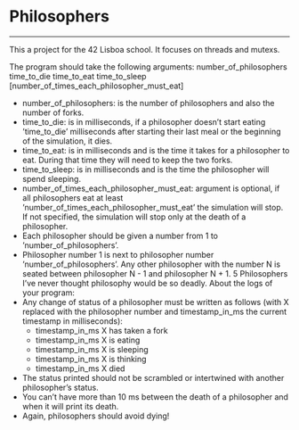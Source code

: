 # Philosophers
---
This a project for the 42 Lisboa school.
It focuses on threads and mutexs.

The program should take the following arguments: number_of_philosophers time_to_die
time_to_eat time_to_sleep [number_of_times_each_philosopher_must_eat]
- number_of_philosophers: is the number of philosophers and also the number
of forks.
- time_to_die: is in milliseconds, if a philosopher doesn’t start eating ’time_to_die’
milliseconds after starting their last meal or the beginning of the simulation,
it dies.
- time_to_eat: is in milliseconds and is the time it takes for a philosopher to
eat. During that time they will need to keep the two forks.
- time_to_sleep: is in milliseconds and is the time the philosopher will spend
sleeping.
- number_of_times_each_philosopher_must_eat: argument is optional, if all
philosophers eat at least ’number_of_times_each_philosopher_must_eat’ the
simulation will stop. If not specified, the simulation will stop only at the death
of a philosopher.
- Each philosopher should be given a number from 1 to ’number_of_philosophers’.
- Philosopher number 1 is next to philosopher number ’number_of_philosophers’.
Any other philosopher with the number N is seated between philosopher N - 1 and
philosopher N + 1.
5
Philosophers I’ve never thought philosophy would be so deadly.
About the logs of your program:
- Any change of status of a philosopher must be written as follows (with X replaced
with the philosopher number and timestamp_in_ms the current timestamp in milliseconds):
	* timestamp_in_ms X has taken a fork
	* timestamp_in_ms X is eating
	* timestamp_in_ms X is sleeping
	* timestamp_in_ms X is thinking
	* timestamp_in_ms X died
- The status printed should not be scrambled or intertwined with another philosopher’s status.
- You can’t have more than 10 ms between the death of a philosopher and when it
will print its death.
- Again, philosophers should avoid dying!
